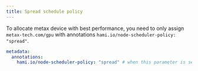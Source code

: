```yaml
---
title: Spread schedule policy
---
```


To allocate metax device with best performance, you need to only assign `metax-tech.com/gpu` with annotations `hami.io/node-scheduler-policy: "spread"`.

```yaml
metadata:
  annotations: 
    hami.io/node-scheduler-policy: "spread" # when this parameter is set to spread, the scheduler will try to find the best topology for this task.
```
